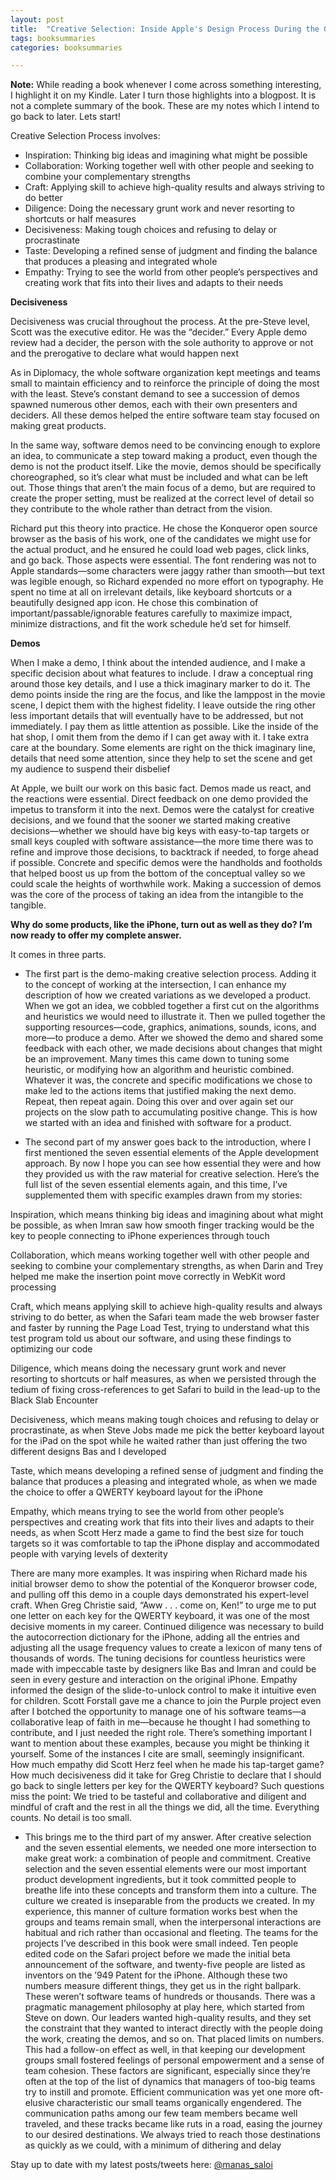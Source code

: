 ```yaml
---
layout: post
title:  "Creative Selection: Inside Apple's Design Process During the Golden Age of Steve Jobs - Ken Kocienda"
tags: booksummaries
categories: booksummaries

---
```


**Note:** While reading a book whenever I come across something interesting, I highlight it on my Kindle. Later I turn those highlights into a blogpost. It is not a complete summary of the book. These are my notes which I intend to go back to later. Lets start!

Creative Selection Process involves:
+ Inspiration: Thinking big ideas and imagining what might be possible
+ Collaboration: Working together well with other people and seeking to combine your complementary strengths
+ Craft: Applying skill to achieve high-quality results and always striving to do better
+ Diligence: Doing the necessary grunt work and never resorting to shortcuts or half measures
+ Decisiveness: Making tough choices and refusing to delay or procrastinate
+ Taste: Developing a refined sense of judgment and finding the balance that produces a pleasing and integrated whole
+ Empathy: Trying to see the world from other people’s perspectives and creating work that fits into their lives and adapts to their needs

**Decisiveness**

Decisiveness was crucial throughout the process. At the pre-Steve level, Scott was the executive editor. He was the “decider.” Every Apple demo review had a decider, the person with the sole authority to approve or not and the prerogative to declare what would happen next

As in Diplomacy, the whole software organization kept meetings and teams small to maintain efficiency and to reinforce the principle of doing the most with the least. Steve’s constant demand to see a succession of demos spawned numerous other demos, each with their own presenters and deciders. All these demos helped the entire software team stay focused on making great products.

In the same way, software demos need to be convincing enough to explore an idea, to communicate a step toward making a product, even though the demo is not the product itself. Like the movie, demos should be specifically choreographed, so it’s clear what must be included and what can be left out. Those things that aren’t the main focus of a demo, but are required to create the proper setting, must be realized at the correct level of detail so they contribute to the whole rather than detract from the vision.

Richard put this theory into practice. He chose the Konqueror open source browser as the basis of his work, one of the candidates we might use for the actual product, and he ensured he could load web pages, click links, and go back. Those aspects were essential. The font rendering was not to Apple standards—some characters were jaggy rather than smooth—but text was legible enough, so Richard expended no more effort on typography. He spent no time at all on irrelevant details, like keyboard shortcuts or a beautifully designed app icon. He chose this combination of important/passable/ignorable features carefully to maximize impact, minimize distractions, and fit the work schedule he’d set for himself.

**Demos**

When I make a demo, I think about the intended audience, and I make a specific decision about what features to include. I draw a conceptual ring around those key details, and I use a thick imaginary marker to do it. The demo points inside the ring are the focus, and like the lamppost in the movie scene, I depict them with the highest fidelity. I leave outside the ring other less important details that will eventually have to be addressed, but not immediately. I pay them as little attention as possible. Like the inside of the hat shop, I omit them from the demo if I can get away with it. I take extra care at the boundary. Some elements are right on the thick imaginary line, details that need some attention, since they help to set the scene and get my audience to suspend their disbelief

At Apple, we built our work on this basic fact. Demos made us react, and the reactions were essential. Direct feedback on one demo provided the impetus to transform it into the next. Demos were the catalyst for creative decisions, and we found that the sooner we started making creative decisions—whether we should have big keys with easy-to-tap targets or small keys coupled with software assistance—the more time there was to refine and improve those decisions, to backtrack if needed, to forge ahead if possible. Concrete and specific demos were the handholds and footholds that helped boost us up from the bottom of the conceptual valley so we could scale the heights of worthwhile work. Making a succession of demos was the core of the process of taking an idea from the intangible to the tangible.


**Why do some products, like the iPhone, turn out as well as they do? I’m now ready to offer my complete answer.**

It comes in three parts.

+ The first part is the demo-making creative selection process. Adding it to the concept of working at the intersection, I can enhance my description of how we created variations as we developed a product. When we got an idea, we cobbled together a first cut on the algorithms and heuristics we would need to illustrate it. Then we pulled together the supporting resources—code, graphics, animations, sounds, icons, and more—to produce a demo. After we showed the demo and shared some feedback with each other, we made decisions about changes that might be an improvement. Many times this came down to tuning some heuristic, or modifying how an algorithm and heuristic combined. Whatever it was, the concrete and specific modifications we chose to make led to the actions items that justified making the next demo. Repeat, then repeat again. Doing this over and over again set our projects on the slow path to accumulating positive change. This is how we started with an idea and finished with software for a product.

+ The second part of my answer goes back to the introduction, where I first mentioned the seven essential elements of the Apple development approach. By now I hope you can see how essential they were and how they provided us with the raw material for creative selection. Here’s the full list of the seven essential elements again, and this time, I’ve supplemented them with specific examples drawn from my stories:

Inspiration, which means thinking big ideas and imagining about what might be possible, as when Imran saw how smooth finger tracking would be the key to people connecting to iPhone experiences through touch

Collaboration, which means working together well with other people and seeking to combine your complementary strengths, as when Darin and Trey helped me make the insertion point move correctly in WebKit word processing

Craft, which means applying skill to achieve high-quality results and always striving to do better, as when the Safari team made the web browser faster and faster by running the Page Load Test, trying to understand what this test program told us about our software, and using these findings to optimizing our code

Diligence, which means doing the necessary grunt work and never resorting to shortcuts or half measures, as when we persisted through the tedium of fixing cross-references to get Safari to build in the lead-up to the Black Slab Encounter

Decisiveness, which means making tough choices and refusing to delay or procrastinate, as when Steve Jobs made me pick the better keyboard layout for the iPad on the spot while he waited rather than just offering the two different designs Bas and I developed

Taste, which means developing a refined sense of judgment and finding the balance that produces a pleasing and integrated whole, as when we made the choice to offer a QWERTY keyboard layout for the iPhone

Empathy, which means trying to see the world from other people’s perspectives and creating work that fits into their lives and adapts to their needs, as when Scott Herz made a game to find the best size for touch targets so it was comfortable to tap the iPhone display and accommodated people with varying levels of dexterity

There are many more examples. It was inspiring when Richard made his initial browser demo to show the potential of the Konqueror browser code, and pulling off this demo in a couple days demonstrated his expert-level craft. When Greg Christie said, “Aww . . . come on, Ken!” to urge me to put one letter on each key for the QWERTY keyboard, it was one of the most decisive moments in my career. Continued diligence was necessary to build the autocorrection dictionary for the iPhone, adding all the entries and adjusting all the usage frequency values to create a lexicon of many tens of thousands of words. The tuning decisions for countless heuristics were made with impeccable taste by designers like Bas and Imran and could be seen in every gesture and interaction on the original iPhone. Empathy informed the design of the slide-to-unlock control to make it intuitive even for children. Scott Forstall gave me a chance to join the Purple project even after I botched the opportunity to manage one of his software teams—a collaborative leap of faith in me—because he thought I had something to contribute, and I just needed the right role.
There’s something important I want to mention about these examples, because you might be thinking it yourself. Some of the instances I cite are small, seemingly insignificant. How much empathy did Scott Herz feel when he made his tap-target game? How much decisiveness did it take for Greg Christie to declare that I should go back to single letters per key for the QWERTY keyboard?
Such questions miss the point: We tried to be tasteful and collaborative and diligent and mindful of craft and the rest in all the things we did, all the time. Everything counts. No detail is too small.


+ This brings me to the third part of my answer. After creative selection and the seven essential elements, we needed one more intersection to make great work: a combination of people and commitment. Creative selection and the seven essential elements were our most important product development ingredients, but it took committed people to breathe life into these concepts and transform them into a culture. The culture we created is inseparable from the products we created. In my experience, this manner of culture formation works best when the groups and teams remain small, when the interpersonal interactions are habitual and rich rather than occasional and fleeting. The teams for the projects I’ve described in this book were small indeed. Ten people edited code on the Safari project before we made the initial beta announcement of the software, and twenty-five people are listed as inventors on the ’949 Patent for the iPhone. Although these two numbers measure different things, they get us in the right ballpark. These weren’t software teams of hundreds or thousands. There was a pragmatic management philosophy at play here, which started from Steve on down. Our leaders wanted high-quality results, and they set the constraint that they wanted to interact directly with the people doing the work, creating the demos, and so on. That placed limits on numbers. This had a follow-on effect as well, in that keeping our development groups small fostered feelings of personal empowerment and a sense of team cohesion. These factors are significant, especially since they’re often at the top of the list of dynamics that managers of too-big teams try to instill and promote. Efficient communication was yet one more oft-elusive characteristic our small teams organically engendered. The communication paths among our few team members became well traveled, and these tracks became like ruts in a road, easing the journey to our desired destinations. We always tried to reach those destinations as quickly as we could, with a minimum of dithering and delay


Stay up to date with my latest posts/tweets here: [@manas_saloi](http://twitter.com/manas_saloi)
